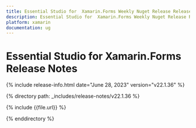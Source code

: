 ```yaml
---
title: Essential Studio for  Xamarin.Forms Weekly Nuget Release Release Notes  
description: Essential Studio for  Xamarin.Forms Weekly Nuget Release Release Notes  
platform: xamarin
documentation: ug
---
```


# Essential Studio for  Xamarin.Forms  Release Notes  

{% include release-info.html date="June 28, 2023"  version="v22.1.36" %} 

{% directory path: _includes/release-notes/v22.1.36 %}

{% include {{file.url}} %}

{% enddirectory %}